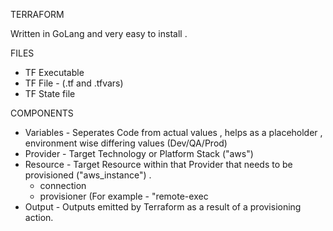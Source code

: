 TERRAFORM 

Written in GoLang and very easy to install . 

FILES
  * TF Executable
  * TF File - (.tf and .tfvars)
  * TF State file
 
COMPONENTS 
  * Variables - Seperates Code from actual values ,  helps as a placeholder , environment wise differing values (Dev/QA/Prod)
  * Provider - Target Technology or Platform Stack ("aws") 
  * Resource - Target Resource within that Provider that needs to be provisioned ("aws_instance") . 
      * connection 
      * provisioner (For example - "remote-exec
  * Output - Outputs emitted by Terraform as a result of a provisioning action. 
    
 
